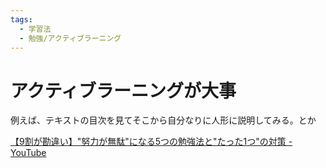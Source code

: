 ```yaml
---
tags:
  - 学習法
  - 勉強/アクティブラーニング
---
```

# アクティブラーニングが大事

例えば、テキストの目次を見てそこから自分なりに人形に説明してみる。とか


[【9割が勘違い】"努力が無駄"になる5つの勉強法と"たった1つ"の対策 - YouTube](https://www.youtube.com/watch?v=kV82DFNVxdY)